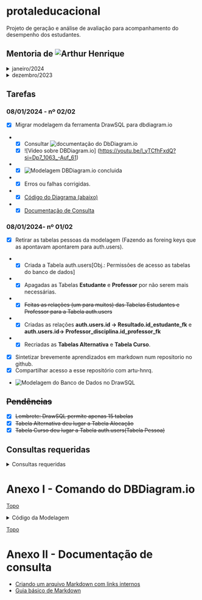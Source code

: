  <a id="topo"></a>
# protaleducacional
Projeto de geração e análise de avaliação para acompanhamento do desempenho dos estudantes. 
 ## Mentoria de ![Arthur Henrique](https://github.com/artu-hnrq)
  <details> 
   <summary>janeiro/2024</summary>
   
  - [ ] 30 - agendada
  - [ ] 29 - Agendada
  - [ ] 26 - Agendada
  - [ ] 25 - Agendada
  - [ ] 23 - Agendada
  - [ ] 22 - Agendada
  - [ ] 19 - Agendada
  - [ ] 18 - Agendada
  - [ ] 16 - Agendada
  - [ ] 15 - Agendada
  - [ ] 12 - Agendada
  - [ ] 11 - Agendada
  - [ ] 09 - Agendada
  - [x] 08 - Migrar modelagem da ferramenta DrawSQL para dbdiagram.io
  - [x] 05 - Exportar as pessoas para a tabela auth.users
  - [x] 04 - Criação da Tabela Alocação para gerar histórico do curso
  - [x] 03 - Não houve mentoria
  - [x] 02 - Uso da ferramenta DrawSQL para geração da modelagem
</details>
<details> 
   <summary>dezembro/2023</summary>
 
   - [x] 29 - Modelagem física(rascunho) do BD da aplicação
</details>

 ## Tarefas
 ### 08/01/2024 - nº 02/02
 - [x] Migrar modelagem da ferramenta DrawSQL para dbdiagram.io
  *  - [x] Consultar ![documentação do DbDiagram.io](https://dbml.dbdiagram.io/docs/#index-settings)
     - [x] ![Vídeo sobre DBDiagram.io] (https://youtu.be/l_yTCfhFxdQ?si=Dp7_1063_-Auf_61)
  *  - [x] ![Modelagem DBDiagram.io concluida](https://dbdiagram.io/d/portal_educ-659c5f01ac844320ae7c62ae)
  *  - [x] Erros ou falhas corrigidas.
  *  - [x] [Código do Diagrama (abaixo)](#modelagemDBDiagram.io)
  *  - [x] [Documentação de Consulta](#doc) 

 ### 08/01/2024- nº 01/02
 - [x] Retirar as tabelas pessoas da modelagem (Fazendo as foreing keys que as apontavam apontarem para auth.users).
  *  - [x] Criada a Tabela auth.users[Obj.: Permissões de acesso as tabelas do banco de dados]
  *  - [x] Apagadas as Tabelas **Estudante** e **Professor** por não serem mais necessárias.
  *  - [x] ~~Feitas as relações (um para muitos) das Tabelas Estudantes e Professor para a Tabela auth.users~~
  *  - [X] Criadas as relações **auth.users.id -> Resultado.id_estudante_fk** e **auth.users.id-> Professor_disciplina.id_professor_fk**
  *  - [X] Recriadas as **Tabelas Alternativa** e **Tabela Curso**. 
 - [x] Sintetizar brevemente aprendizados em markdown num repositorio no github.
 - [x] Compartilhar acesso a esse repositório com artu-hnrq.
 
 - ![Modelagem do Banco de Dados no DrawSQL](https://drawsql.app/teams/dev-tst/diagrams/p-educ/embed)
## ~~Pendências~~
 - [x]  ~~Lembrete: DrawSQL permite apenas 15 tabelas~~
 - [x] ~~Tabela Alternativa deu lugar a Tabela Alocação~~
 - [x] ~~Tabela Curso deu lugar a Tabela auth.users(Tabela Pessoa)~~

## Consultas requeridas

<details>
<summary>Consultas requeridas</summary>
 
* Quais os **estudantes** fizeram a atividade? [Obj.: Saber a frequência do estudante nas atividades ao longo do tempo]
* Quais **estudantes** NÃO fizeram a atividade? [Obj.: ter lista de quais estão com pendências nas atividades]
* Quais **estudantes**  - QUE FIZERAM - não obteram nota acima de 6? [Obj.: quem apresenta dificuldade - estatística]
* Quais **estudantes** (RE)FIZERAM as novas atividades sugeridas pelo portal? [Obj.: quem foi persistente?]
* Quais **estudantes** tiraram 10. [Obj.: destacar o empenho].
* Relação decrescente das **questões(assuntos)** mais erradas [Obj.: saber onde a turma mais errou].
* Relação crescente dos **estudantes** com maior nota na atividade [Obj.: criar classificação por atividade]
* Relação crescente dos **estudantes** com maiores médias. [Obj.: criar classificação geral]
* Relação dos **estudantes** que mais acessaram ao portal [Obj.: criar classificação]
* Quantas **questões** tenho de cada assunto? [Obj.: gerenciar o excesso ou a falta de perguntas sobre o assunto]
* Quais são os **professores** estão na turma?
* Quais as **disciplinas** da turma?
* Quais **professores ministram(ou ministraram) as disciplinas** na turma?
* Quais as **notas do estudante** no módulo?
* Qual a **média final** do estudante no módulo?
* 
</details>

  <a id="modelagemDBDiagram.io"></a>
# Anexo I - Comando do DBDiagram.io
[Topo](#topo)

<details>
<summary>Código da Modelagem</summary>
 
```
// Use DBML to define your database structure
// Docs: https://dbml.dbdiagram.io/docs

Table auth.users {
  id integer [primary key]
  nome varchar
  email varchar
  telefone varchar
  login varchar
  senha varchar 
}

Table resultado {
  id integer [primary key]
  id_estudante_fk integer [ref:> auth.users.id]
  id_atividade_fk integer [ref:> atividade.id]
  nrAcessos integer
  data timestamp
  acertos integer
  erros integer
  percentual float
  }

Table disciplina {
  id integer [primary key]
  nome varchar
  sigla varchar
}

Table modulo {
  id integer [primary key]
  id_disciplina_fk integer [ref:>  disciplina.id]
  id_curso_fk integer [ref:> curso.id]
}

Table atividade{
  id integer [primary key]
  id_disciplina_fk integer [ref:> disciplina.id]
  sigla varchar
  tipo varchar
}

Table assunto {
  id integer [primary key]
  id_disciplina_fk integer [ref:>  disciplina.id]
  objetivo varchar
  explicacao varchar
  exemplo varchar
}

Table curso {
  id integer [primary key]
  nome varchar
  sigla varchar
}

Table professor_disciplina {
  id integer [primary key]
  id_disciplina_fk integer [ref:> disciplina.id]
  id_professor_fk integer [ref:>  auth.users.id]
}

Table alocacao {
  id integer [primary key]
  id_profesor_disciplina_fk integer [ref:>  professor_disciplina.id]
  id_turma_modulo_fk integer [ref:>  turma_modulo.id]
}

Table turma_modulo {
  id integer [primary key]
  id_turma_fk integer [ref:> turma.id]
  id_modulo_fk integer [ref:> modulo.id]
  semestre integer
}
Table turma {
  id integer [primary key]
  id_curso_fk integer [ref:> curso.id]
  sigla varchar
}

Table atividade_questao {
  id integer [primary key]
  id_atividade_fk integer [ref:> atividade.id]
  id_questao_fk integer [ref:> questao.id]
}

Table questao_assunto {
  id integer [primary key]
  id_assunto_fk integer [ref:> assunto.id]
  id_questao_fk integer [ref:> questao.id]
}

Table questao {
  id integer [primary key]
  id_alternativa_fk integer [ref:> alternativa.id]
  enunciado varchar
  gabarito varchar
}

Table alternativa {
  id integer [primary key]
  alternativa varchar
}
```
</details>

[Topo](#topo)

 <a id="doc"></a>

# Anexo II - Documentação de consulta

* [Criando um arquivo Markdown com links internos](https://medium.com/thiagogmta/criando-um-arquivo-markdown-com-links-internos-3ad5da825ccd)
* [Guia básico de Markdown](https://docs.pipz.com/central-de-ajuda/learning-center/guia-basico-de-markdown#open)
